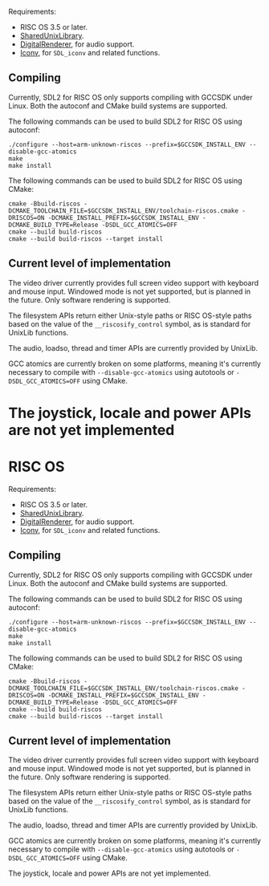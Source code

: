 
Requirements:

* RISC OS 3.5 or later.
* [SharedUnixLibrary](http://www.riscos.info/packages/LibraryDetails.html#SharedUnixLibraryarm).
* [DigitalRenderer](http://www.riscos.info/packages/LibraryDetails.html#DRendererarm), for audio support.
* [Iconv](http://www.netsurf-browser.org/projects/iconv/), for `SDL_iconv` and related functions.

Compiling
----------

Currently, SDL2 for RISC OS only supports compiling with GCCSDK under Linux. Both the autoconf and CMake build systems are supported.

The following commands can be used to build SDL2 for RISC OS using autoconf:

    ./configure --host=arm-unknown-riscos --prefix=$GCCSDK_INSTALL_ENV --disable-gcc-atomics
    make
    make install

The following commands can be used to build SDL2 for RISC OS using CMake:

    cmake -Bbuild-riscos -DCMAKE_TOOLCHAIN_FILE=$GCCSDK_INSTALL_ENV/toolchain-riscos.cmake -DRISCOS=ON -DCMAKE_INSTALL_PREFIX=$GCCSDK_INSTALL_ENV -DCMAKE_BUILD_TYPE=Release -DSDL_GCC_ATOMICS=OFF
    cmake --build build-riscos
    cmake --build build-riscos --target install

Current level of implementation
-------------------------------

The video driver currently provides full screen video support with keyboard and mouse input. Windowed mode is not yet supported, but is planned in the future. Only software rendering is supported.

The filesystem APIs return either Unix-style paths or RISC OS-style paths based on the value of the `__riscosify_control` symbol, as is standard for UnixLib functions.

The audio, loadso, thread and timer APIs are currently provided by UnixLib.

GCC atomics are currently broken on some platforms, meaning it's currently necessary to compile with `--disable-gcc-atomics` using autotools or `-DSDL_GCC_ATOMICS=OFF` using CMake.

The joystick, locale and power APIs are not yet implemented
=======

RISC OS
=======

Requirements:

* RISC OS 3.5 or later.
* [SharedUnixLibrary](http://www.riscos.info/packages/LibraryDetails.html#SharedUnixLibraryarm).
* [DigitalRenderer](http://www.riscos.info/packages/LibraryDetails.html#DRendererarm), for audio support.
* [Iconv](http://www.netsurf-browser.org/projects/iconv/), for `SDL_iconv` and related functions.

Compiling
----------

Currently, SDL2 for RISC OS only supports compiling with GCCSDK under Linux. Both the autoconf and CMake build systems are supported.

The following commands can be used to build SDL2 for RISC OS using autoconf:

    ./configure --host=arm-unknown-riscos --prefix=$GCCSDK_INSTALL_ENV --disable-gcc-atomics
    make
    make install

The following commands can be used to build SDL2 for RISC OS using CMake:

    cmake -Bbuild-riscos -DCMAKE_TOOLCHAIN_FILE=$GCCSDK_INSTALL_ENV/toolchain-riscos.cmake -DRISCOS=ON -DCMAKE_INSTALL_PREFIX=$GCCSDK_INSTALL_ENV -DCMAKE_BUILD_TYPE=Release -DSDL_GCC_ATOMICS=OFF
    cmake --build build-riscos
    cmake --build build-riscos --target install

Current level of implementation
-------------------------------

The video driver currently provides full screen video support with keyboard and mouse input. Windowed mode is not yet supported, but is planned in the future. Only software rendering is supported.

The filesystem APIs return either Unix-style paths or RISC OS-style paths based on the value of the `__riscosify_control` symbol, as is standard for UnixLib functions.

The audio, loadso, thread and timer APIs are currently provided by UnixLib.

GCC atomics are currently broken on some platforms, meaning it's currently necessary to compile with `--disable-gcc-atomics` using autotools or `-DSDL_GCC_ATOMICS=OFF` using CMake.

The joystick, locale and power APIs are not yet implemented.
